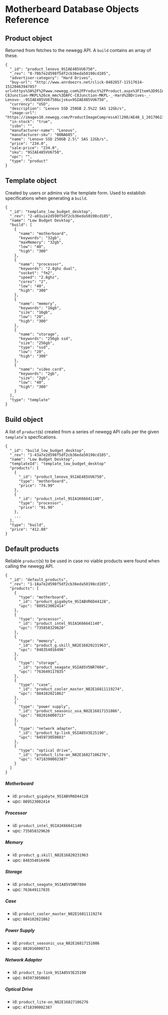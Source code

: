 # Motherbeard Database Objects Reference

## Product object
Returned from fetches to the newegg API. A `build` contains an array of these.

```
{
  "_id": "product_lenovo_9SIAE485VU6750",
  "_rev": "8-70b7e2d598f5df2cb36eda50198cd105",
  "advertiser-category": "Hard Drives",
  "buy-url": "http://www.anrdoezrs.net/click-8482857-11517614-1512046394785?url=https%3A%2F%2Fwww.newegg.com%2FProduct%2FProduct.aspx%3FItem%3D9SIAE485VU6750%26nm_mc%3DAFC-C8Junction-MKPL%26cm_mmc%3DAFC-C8Junction-MKPL-_-Hard%2BDrives-_-Lenovo-_-9SIAE485VU6750&cjsku=9SIAE485VU6750",
  "currency": "USD",
  "description": "Lenovo SSD 250GB 2.5%22 SAS 12Gb/s",
  "image-url": "https://images10.newegg.com/ProductImageCompressAll200/AE48_1_20170623529669774.jpg",
  "in-stock": "true",
  "isbn": "",
  "manufacturer-name": "Lenovo",
  "manufacturer-sku": "00NA685",
  "name": "Lenovo SSD 250GB 2.5\" SAS 12Gb/s",
  "price": "234.0",
  "sale-price": "234.0",
  "sku": "9SIAE485VU6750",
  "upc": "",
  "type": "product"
}
```

## Template object
Created by users or admins via the template form. Used to establish specifications when generating a `build`.

```
{
  "_id": "template_low_budget_desktop",
  "_rev": "2-a01uie2d598f5df2cb36eda50198cd105",
  "name": "Low Budget Desktop",
  "build": [
    {
      "name": "motherboard",
      "keywords": "32gb",
      "maxMemory": "32gb",
      "low": "40",
      "high": "300"
    },
    {
      "name": "processor",
      "keywords": "2.8ghz dual",
      "socket": "fm2",
      "speed": "2.8ghz",
      "cores": "2",
      "low": "40",
      "high": "300"
    },
    {
      "name": "memory",
      "keywords": "16gb",
      "size": "16gb",
      "low": "20",
      "high": "300"
    },
    {
      "name": "storage",
      "keywords": "256gb ssd",
      "size": "256gb",
      "type": "ssd",
      "low": "20",
      "high": "300"
    },
    {
      "name": "video card",
      "keywords": "2gb",
      "size": "2gb",
      "low": "40",
      "high": "300"
    }
  ],
  "type": "template"
}
```

## Build object
A list of `product`(s) created from a series of newegg API calls per the given `template`'s specfications.

```
{
  "_id": "build_low_budget_desktop",
  "_rev": "1-43a7e2d598f5df2cb36eda50198cd105",
  "name": "Low Budget Desktop",
  "templateId": "template_low_budget_desktop"
  "products": [
    {
      "_id": "product_lenovo_9SIAE485VU6750",
      "type": "motherboard",
      "price": "74.99"
    },
    {
      "_id": "product_intel_9SIA1K66641140",
      "type": "processor",
      "price": "91.90"
    },
    ...
  ],
  "type": "build",
  "price": "412.88"
}
```

## Default products
Reliable `product`(s) to be used in case no viable products were found when calling the newegg API.
```
{
  "_id": "default_products",
  "_rev": "1-18a7e2d598f5df2cb36eda50198cd105",
  "products": [
    {
      "type": "motherboard",
      "_id": "product_gigabyte_9SIABVR6D44128",
      "upc": "889523002414"
    },
    {
      "type": "processor",
      "_id": "product_intel_9SIA1K66641140",
      "upc": "735858329620"
    },
    {
      "type": "memory",
      "_id": "product_g.skill_N82E16820231963",
      "upc": "848354016496"
    },
    {
      "type": "storage",
      "_id": "product_seagate_9SIA85V5NR7804",
      "upc": "763649117835"
    },
    {
      "type": "case",
      "_id": "product_cooler_master_N82E16811119274",
      "upc": "884102021862"
    },
    {
      "type": "power supply",
      "_id": "product_seasonic_usa_N82E16817151086",
      "upc": "882016000713"
    },
    {
      "type": "network adapter",
      "_id": "product_tp-link_9SIA85V3E25190",
      "upc": "845973050603"
    },
    {
      "type": "optical drive",
      "_id": "product_lite-on_N82E16827106276",
      "upc": "4718390002387"
    }
  ]
}
```

##### Motherboard
  - id: `product_gigabyte_9SIABVR6D44128`
  - upc: `889523002414`

##### Processor
  - id: `product_intel_9SIA1K66641140`
  - upc: `735858329620`

##### Memory
  - id: `product_g.skill_N82E16820231963`
  - upc: `848354016496`

##### Storage
  - id: `product_seagate_9SIA85V5NR7804`
  - upc: `763649117835`

##### Case
  - id: `product_cooler_master_N82E16811119274`
  - upc: `884102021862`

##### Power Supply
  - id: `product_seasonic_usa_N82E16817151086`
  - upc: `882016000713`

##### Network Adapter
  - id: `product_tp-link_9SIA85V3E25190`
  - upc: `845973050603`

##### Optical Drive
  - id: `product_lite-on_N82E16827106276`
  - upc: `4718390002387`
